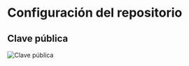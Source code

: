# Configuración del repositorio

## Clave pública
![Clave pública](https://github.com/marcosrmartin/PerroAndaluz/blob/Objetivo-0/docs/key.png)
